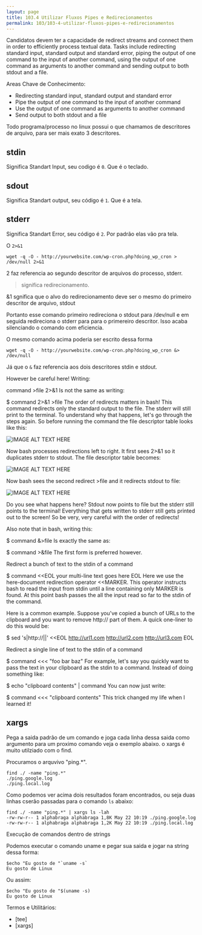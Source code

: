```yaml
---
layout: page
title: 103.4 Utilizar Fluxos Pipes e Redirecionamentos
permalink: 103/103-4-utilizar-fluxos-pipes-e-redirecionamentos
---
```


Candidatos devem ter a capacidade de redirect streams and connect them in order to efficiently process textual data. Tasks include redirecting standard input, standard output and standard error, piping the output of one command to the input of another command, using the output of one command as arguments to another command and sending output to both stdout and a file.

Areas Chave de Conhecimento:

* Redirecting standard input, standard output and standard error
* Pipe the output of one command to the input of another command
* Use the output of one command as arguments to another command
* Send output to both stdout and a file

Todo programa/processo no linux possui o que chamamos de descritores de arquivo, para ser mais exato 3 descritores.


## stdin

Significa Standart Input, seu codigo é `0`. Que é o teclado.

## sdout

Significa Standart output, seu código é `1`. Que é a tela.

## stderr

Significa Standart Error, seu código é `2`. Por padrão elas vão pra tela.

O `2>&1`

	wget -q -O - http://yourwebsite.com/wp-cron.php?doing_wp_cron > /dev/null 2>&1


2 faz referencia ao segundo descritor de arquivos do processo, stderr.

> significa redirecionamento.

&1 sgnifica que o alvo do redirecionamento deve ser o mesmo do primeiro descritor de arquivo, stdout

Portanto esse comando primeiro redireciona o stdout para /dev/null  e em seguida redireciona o stderr para para o primereiro descritor. Isso acaba silenciando o comando com eficiencia.

O mesmo comando acima poderia ser escrito dessa forma

	wget -q -O - http://yourwebsite.com/wp-cron.php?doing_wp_cron &> /dev/null

Já que o `&` faz referencia aos dois descritores stdin e stdout.


However be careful here! Writing:

command >file 2>&1
Is not the same as writing:

$ command 2>&1 >file
The order of redirects matters in bash! This command redirects only the standard output to the file. The stderr will still print to the terminal. To understand why that happens, let's go through the steps again. So before running the command the file descriptor table looks like this:

![IMAGE ALT TEXT HERE](http://www.catonmat.net/images/bash-redirections/initial-fd-table.png)



Now bash processes redirections left to right. It first sees 2>&1 so it duplicates stderr to stdout. The file 
descriptor table becomes:

![IMAGE ALT TEXT HERE](http://www.catonmat.net/images/bash-redirections/duplicate-stderr-stdout.png)



Now bash sees the second redirect >file and it redirects stdout to file:

![IMAGE ALT TEXT HERE](http://www.catonmat.net/images/bash-redirections/duplicate-stderr-stdout-stdout-file.png)



Do you see what happens here? Stdout now points to file but the stderr still points to the terminal! Everything that gets written to stderr still gets printed out to the screen! So be very, very careful with the order of redirects!


Also note that in bash, writing this:

$ command &>file
Is exactly the same as:

$ command >&file
The first form is preferred however.


Redirect a bunch of text to the stdin of a command

$ command <<EOL
your
multi-line
text
goes
here
EOL
Here we use the here-document redirection operator <<MARKER. This operator instructs bash to read the input from stdin until a line containing only MARKER is found. At this point bash passes the all the input read so far to the stdin of the command.

Here is a common example. Suppose you've copied a bunch of URLs to the clipboard and you want to remove http:// part of them. A quick one-liner to do this would be:

$ sed 's|http://||' <<EOL
http://url1.com
http://url2.com
http://url3.com
EOL

Redirect a single line of text to the stdin of a command

$ command <<< "foo bar baz"
For example, let's say you quickly want to pass the text in your clipboard as the stdin to a command. Instead of doing something like:

$ echo "clipboard contents" | command
You can now just write:

$ command <<< "clipboard contents"
This trick changed my life when I learned it!



## xargs

Pega a saida padrão de um comando e joga cada linha dessa saida como argumento para um proximo comando veja o exemplo abaixo. o xargs é muito utilziado com o find.

Procuramos o arquvivo "ping.\*".

	find ./ -name "ping.*"
	./ping.google.log
	./ping.local.log

Como podemos ver acima dois resultados foram encontrados, ou seja duas linhas cserão passadas para o comando `ls` abaixo:
 	
	find ./ -name "ping.*" | xargs ls -lah
	-rw-rw-r-- 1 alphabraga alphabraga 1,8K May 22 10:19 ./ping.google.log
	-rw-rw-r-- 1 alphabraga alphabraga 1,2K May 22 10:19 ./ping.local.log


Execução de comandos dentro de strings

Podemos executar o comando uname e pegar sua saida e jogar na string dessa forma:

	$echo "Eu gosto de "`uname -s`
	Eu gosto de Linux

Ou assim:

	$echo "Eu gosto de "$(uname -s)
	Eu gosto de Linux

Termos e Utilitários:

* [tee]
* [xargs]